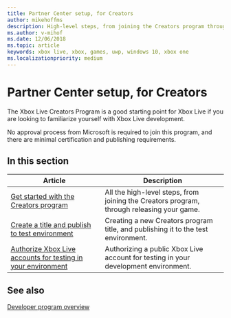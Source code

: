 ```yaml
---
title: Partner Center setup, for Creators
author: mikehoffms
description: High-level steps, from joining the Creators program through releasing your game.
ms.author: v-mihof
ms.date: 12/06/2018
ms.topic: article
keywords: xbox live, xbox, games, uwp, windows 10, xbox one
ms.localizationpriority: medium
---
```


# Partner Center setup, for Creators

The Xbox Live Creators Program is a good starting point for Xbox Live if you are looking to familiarize yourself with Xbox Live development.

No approval process from Microsoft is required to join this program, and there are minimal certification and publishing requirements.


## In this section

| Article | Description |
|---------|-------------|
| [Get started with the Creators program](get-started-with-xbox-live-creators.md) | All the high-level steps, from joining the Creators program, through releasing your game. |
| [Create a title and publish to test environment](create-and-test-a-new-creators-title.md) | Creating a new Creators program title, and publishing it to the test environment. |
| [Authorize Xbox Live accounts for testing in your environment](authorize-xbox-live-accounts.md) | Authorizing a public Xbox Live account for testing in your development environment. |


## See also

[Developer program overview](../developer-program-overview.md)
